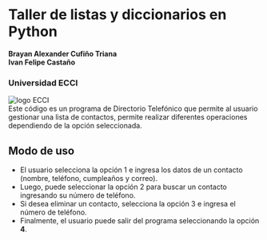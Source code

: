 # Taller de listas y diccionarios en Python

**Brayan Alexander Cufiño Triana**  
**Ivan Felipe Castaño**

### Universidad ECCI  
![logo ECCI](https://www.acofi.edu.co/eiei2016/wp-content/uploads/2016/09/Logo-Universidad-ECCI.png)  
Este código es un programa de Directorio Telefónico que permite al usuario gestionar una lista de contactos, permite realizar diferentes operaciones dependiendo de la opción seleccionada.


## Modo de uso  
- El usuario selecciona la opción 1 e ingresa los datos de un contacto (nombre, teléfono, cumpleaños y correo).
- Luego, puede seleccionar la opción 2 para buscar un contacto ingresando su número de teléfono.
- Si desea eliminar un contacto, selecciona la opción 3 e ingresa el número de teléfono.
- Finalmente, el usuario puede salir del programa seleccionando la opción **4**. 
